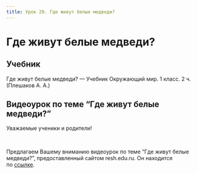 ```yaml
---
title: Урок 29. Где живут белые медведи?
---
```


# Где живут белые медведи?

## Учебник

Где живут белые медведи? — Учебник Окружающий мир. 1 класс. 2 ч. (Плешаков А. А.)

## Видеоурок по теме “Где живут белые медведи?”

<p>Уважаемые ученики и родители!</p>
<p>&nbsp;</p>
<p>Предлагаем Вашему вниманию видеоурок по теме &ldquo;Где живут белые медведи?&rdquo;, предоставленный сайтом resh.edu.ru. Он находится по&nbsp;<a href="https://resh.edu.ru/subject/lesson/4001/main/106310/">ссылке</a>.</p>
